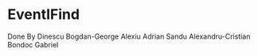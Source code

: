 # EventIFind
Done By Dinescu Bogdan-George
        Alexiu Adrian
        Sandu Alexandru-Cristian
        Bondoc Gabriel
